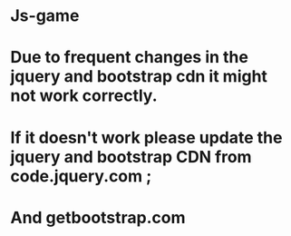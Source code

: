 # Js-game

# Due to frequent changes in the jquery and bootstrap cdn it might not work correctly.
# If it doesn't work please update the jquery and bootstrap CDN from code.jquery.com ;
# And getbootstrap.com
